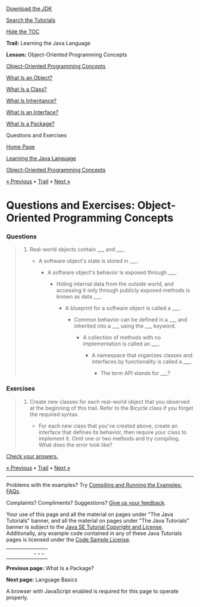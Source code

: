 [Download
the JDK](http://java.sun.com/javase/6/download.jsp)
  
[Search the
Tutorials](../../../search.html)
  
[Hide the TOC](javascript:toggleLeft())

**Trail:** Learning the Java Language
  
**Lesson:** Object-Oriented Programming Concepts

[Object-Oriented Programming Concepts](../index.html)

[What Is an Object?](../object.html)

[What Is a Class?](../class.html)

[What Is Inheritance?](../inheritance.html)

[What Is an Interface?](../interface.html)

[What Is a Package?](../package.html)

Questions and Exercises

[Home Page](../../../index.html)
>
[Learning the Java Language](../../index.html)
>
[Object-Oriented Programming Concepts](../index.html)

[« Previous](../package.html) • [Trail](../../TOC.html) • [Next »](../../nutsandbolts/index.html)

# Questions and Exercises: Object-Oriented Programming Concepts

### Questions

> 1. Real-world objects contain \_\_\_ and \_\_\_.
>
>    - A software object's state is stored in \_\_\_.
>
>      - A software object's behavior is exposed through \_\_\_.
>
>        - Hiding internal data from the outside world, and accessing it only through
>          publicly exposed methods is known as data \_\_\_.
>
>          - A blueprint for a software object is called a \_\_\_.
>
>            - Common behavior can be defined in a \_\_\_ and inherited into a \_\_\_ using the \_\_\_ keyword.
>
>              - A collection of methods with no implementation is called an \_\_\_.
>
>                - A namespace that organizes classes and interfaces by functionality is called a \_\_\_.
>
>                  - The term API stands for \_\_\_?

### Exercises

> 1. Create new classes for each real-world object that you observed at the beginning of this trail. Refer to the Bicycle class if you forget the required syntax.
>
>    - For each new class that you've created above, create an interface that defines its behavior, then require your class to implement it. Omit one or two methods and try compiling. What does the error look like?

[Check your answers.](answers.html)

[« Previous](../package.html)
•
[Trail](../../TOC.html)
•
[Next »](../../nutsandbolts/index.html)

---

Problems with the examples? Try [Compiling and Running
the Examples: FAQs](../../../information/run-examples.html).
  
Complaints? Compliments? Suggestions? [Give
us your feedback](http://download.oracle.com/javase/feedback.html).

Your use of this page and all the material on pages under "The Java Tutorials" banner,
and all the material on pages under "The Java Tutorials" banner is subject to the [Java SE Tutorial Copyright
and License](../../../information/license.html).
Additionally, any example code contained in any of these Java
Tutorials pages is licensed under the
[Code
Sample License](http://developers.sun.com/license/berkeley_license.html).

|  |  |  |  |  |
| --- | --- | --- | --- | --- |
| |  |  | | --- | --- | | duke image | Oracle logo | | [About Oracle](http://www.oracle.com/us/corporate/index.html) | [Oracle Technology Network](http://www.oracle.com/technology/index.html) | [Terms of Service](https://www.samplecode.oracle.com/servlets/CompulsoryClickThrough?type=TermsOfService) | Copyright © 1995, 2011 Oracle and/or its affiliates. All rights reserved. |

**Previous page:** What Is a Package?
  
**Next page:** Language Basics




A browser with JavaScript enabled is required for this page to operate properly.